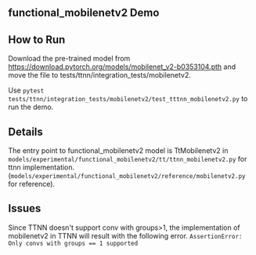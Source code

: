 ## functional_mobilenetv2 Demo
## How to Run

Download the pre-trained model from https://download.pytorch.org/models/mobilenet_v2-b0353104.pth and move the file to tests/ttnn/integration_tests/mobilenetv2.

Use `pytest tests/ttnn/integration_tests/mobilenetv2/test_tttnn_mobilenetv2.py` to run the demo.

## Details

The entry point to functional_mobilenetv2 model is TtMobilenetv2 in `models/experimental/functional_mobilenetv2/tt/ttnn_mobilenetv2.py` for ttnn implementation.
(`models/experimental/functional_mobilenetv2/reference/mobilenetv2.py` for reference).

## Issues

Since TTNN doesn't support conv with groups>1, the implementation of mobilenetv2 in TTNN will result with the following error.
`AssertionError: Only convs with groups == 1 supported`
